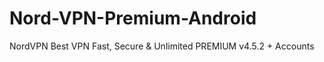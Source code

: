 # Nord-VPN-Premium-Android
NordVPN Best VPN Fast, Secure &amp; Unlimited PREMIUM v4.5.2 + Accounts 
